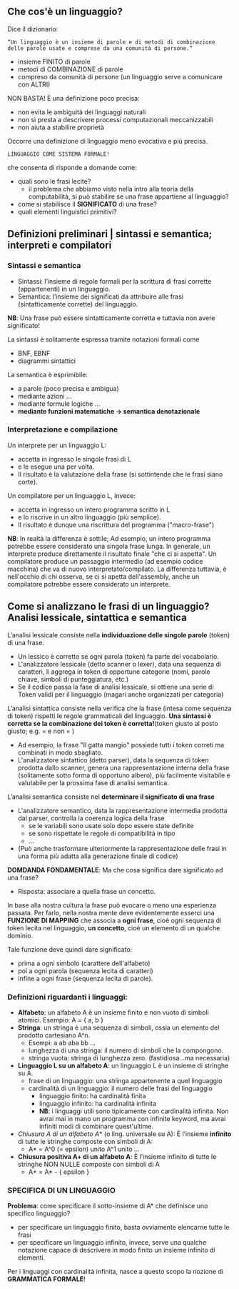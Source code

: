 ## Che cos'è un linguaggio?
Dice il dizionario:
    
    “Un linguaggio è un insieme di parole e di metodi di combinazione delle parole usate e comprese da una comunità di persone.”
    
- insieme FINITO di parole
- metodi di COMBINAZIONE di parole
- compreso da comunità di persone (un linguaggio serve a comunicare con ALTRI)

NON BASTA! È una definizione poco precisa:
- non evita le ambiguità dei linguaggi naturali
- non si presta a descrivere processi computazionali meccanizzabili
- non aiuta a stabilire proprietà

Occorre una definizione di linguaggio meno evocativa e più precisa.

```
LINGUAGGIO COME SISTEMA FORMALE!
```

che consenta di risponde a domande come:
- quali sono le frasi lecite?
    - il problema che abbiamo visto nella intro alla teoria della computabilità, si può stabilire se una frase appartiene al linguaggio?
- come si stabilisce il **SIGNIFICATO** di una frase?
- quali elementi linguistici primitivi?

## Definizioni preliminari | sintassi e semantica; interpreti e compilatori

### Sintassi e semantica
- Sintassi: l’insieme di regole formali per la scrittura di frasi corrette (appartenenti) in un linguaggio.
- Semantica: l’insieme dei significati da attribuire alle frasi (sintatticamente corrette) del linguaggio.

**NB**: Una frase può essere sintatticamente corretta e tuttavia non avere significato!

La sintassi è solitamente espressa tramite notazioni formali come
- BNF, EBNF
- diagrammi sintattici

La semantica è esprimibile:
- a parole (poco precisa e ambigua)
- mediante azioni ...
- mediante formule logiche ...
- **mediante funzioni matematiche -> semantica denotazionale**

### Interpretazione e compilazione
Un interprete per un linguaggio L:
- accetta in ingresso le singole frasi di L
- e le esegue una per volta.
- Il risultato è la valutazione della frase (si sottintende che le frasi siano corte).

Un compilatore per un linguaggio L, invece:
- accetta in ingresso un intero programma scritto in L
- e lo riscrive in un altro linguaggio (più semplice).
- Il risultato è dunque una riscrittura del programma ("macro-frase")

**NB**: In realtà la differenza è sottile; Ad esempio, un intero programma potrebbe essere considerato una singola frase lunga. In generale, un interprete produce direttamente il risultato finale "che ci si aspetta". Un compilatore produce un passaggio intermedio (ad esempio codice macchina) che va di nuovo interpretato/compilato. La differenza tuttavia, è nell'occhio di chi osserva, se ci si apetta dell'assembly, anche un compilatore potrebbe essere considerato un interprete. 




## Come si analizzano le frasi di un linguaggio? Analisi lessicale, sintattica e semantica
L’analisi lessicale consiste nella **individuazione delle singole parole** (token) di una frase.
- Un lessico è corretto se ogni parola (token) fa parte del vocabolario.
- L'analizzatore lessicale (detto scanner o lexer), data una sequenza di caratteri, li aggrega in token di opportune categorie (nomi, parole chiave, simboli di punteggiatura, etc.)
- Se il codice passa la fase di analisi lessicale, si ottiene  una serie di Token validi per il linguaggio (magari anche organizzati per categoria)

L’analisi sintattica consiste nella verifica che la frase (intesa come sequenza di token) rispetti le regole grammaticali del linguaggio. **Una sintassi è corretta se la combinazione dei token è corretta!**(token giusto al posto giusto; e.g. <id> = <exp> e non <exp> = <id>) 
- Ad esempio, la frase "Il gatta mangio" possiede tutti i token correti ma combinati in modo sbagliato.
- L'analizzatore sintattico (detto parser), data la sequenza di token prodotta dallo scanner, genera una rappresentazione interna della frase (solitamente sotto forma di opportuno albero), più facilmente visitabile e valutabile per la prossima fase di analisi semantica.
 
L’analisi semantica consiste nel **determinare il significato di una frase**
- L'analizzatore semantico, data la rappresentazione intermedia prodotta dal parser, controlla la coerenza logica della frase
    - se le variabili sono usate solo dopo essere state definite
    - se sono rispettate le regole di compatibilità in tipo
    - …
- (Può anche trasformare ulteriormente la rappresentazione delle frasi in una forma più adatta alla generazione finale di codice)

**DOMDANDA FONDAMENTALE**: Ma che cosa significa dare significato ad una frase? 
- Risposta: associare a quella frase un concetto.

In base alla nostra cultura la frase può evocare o meno una esperienza passata. Per farlo, nella nostra mente deve evidentemente esserci una **FUNZIONE DI MAPPING** che associa a **ogni frase**, cioè ogni sequenza di token lecita nel linguaggio, **un concetto**, cioè un elemento di un qualche dominio.

Tale funzione deve quindi dare significato:
- prima a ogni simbolo (carattere dell'alfabeto)
- poi a ogni parola (sequenza lecita di caratteri)
- infine a ogni frase (sequenza lecita di parole).




### Definizioni riguardanti i linguaggi:
- **Alfabeto**: un alfabeto A è un insieme finito e non vuoto di simboli atomici. Esempio: A = { a, b }
- **Stringa**: un stringa è una sequenza di simboli, ossia un elemento del prodotto cartesiano A^n. 
    - Esempi: a ab aba bb …
    - lunghezza di una stringa:  il numero di simboli che la compongono.
    - stringa vuota: stringa di lunghezza zero. (fastidiosa...ma necessaria)
- **Linguaggio L su un alfabeto A**: un linguaggio L è un insieme di stringhe su A.
    - frase di un linguaggio: una stringa appartenente a quel linguaggio
    - cardinalità di un linguaggio: il numero delle frasi del linguaggio
        - linguaggio finito: ha cardinalità finita
        - linguaggio infinito: ha cardinalità infinita
        - **NB**: i linguaggi utili sono tipicamente con cardinalità infinita. Non avrai mai in mano un programma con infinite keyword, ma avrai infiniti modi di combinare quest'ultime.
- **Chiusura A* di un alfabeto A** (o ling. universale su A): È l’insieme **infinito** di tutte le stringhe composte con simboli di A:
    - A* = A^0 (= epsilon) unito A^1 unito …
- **Chiusura positiva A+ di un alfabeto A**: È l’insieme infinito di tutte le stringhe NON NULLE composte con simboli di A
    - A+ = A* - { epsilon }

### SPECIFICA DI UN LINGUAGGIO
**Problema**: come specificare il sotto-insieme di A* che definisce uno specifico linguaggio?
- per specificare un linguaggio finito, basta ovviamente elencarne tutte le frasi
- per specificare un linguaggio infinito, invece, serve una qualche notazione capace di descrivere in modo finito un insieme infinito di elementi.

Per i linguaggi con cardinalità infinita, nasce a questo scopo la nozione di **GRAMMATICA FORMALE**!

